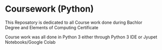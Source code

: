 # Coursework (Python)

This Reposatory is dedicated to all Course work done during Bachlor Degree and Elements of Computing Certificate

Course work was all done in Python 3 either through Python 3 IDE or Jyupet Notebooks/Google Colab
